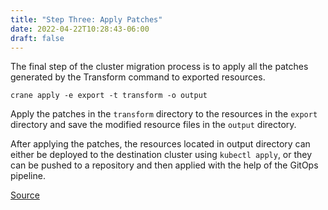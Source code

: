 ```yaml
---
title: "Step Three: Apply Patches"
date: 2022-04-22T10:28:43-06:00
draft: false
---
```

The final step of the cluster migration process is to apply all the patches generated by the Transform command to exported resources.

```
crane apply -e export -t transform -o output
```
Apply the patches in the `transform` directory to the resources in the `export` directory and save the modified resource files in the `output` directory.

After applying the patches, the resources located in output directory can either be deployed to the destination cluster using `kubectl apply`, or they can be pushed to a repository and then applied with the help of the GitOps pipeline.

[Source](https://github.com/konveyor/konveyor.github.io/blob/main/content/former/Crane/UsingCrane/Step3Apply.md)
